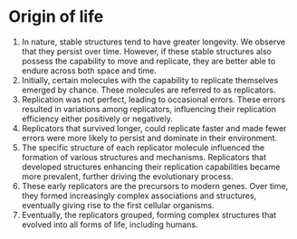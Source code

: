# Origin of life

1. In nature, stable structures tend to have greater longevity. We observe that they persist over time. However, if these stable structures also possess the capability to move and replicate, they are better able to endure across both space and time.
2. Initially, certain molecules with the capability to replicate themselves emerged by chance. These molecules are referred to as replicators.
3. Replication was not perfect, leading to occasional errors. These errors resulted in variations among replicators, influencing their replication efficiency either positively or negatively.
4. Replicators that survived longer, could replicate faster and made fewer errors were more likely to persist and dominate in their environment.
5. The specific structure of each replicator molecule influenced the formation of various structures and mechanisms. Replicators that developed structures enhancing their replication capabilities became more prevalent, further driving the evolutionary process.
6. These early replicators are the precursors to modern genes. Over time, they formed increasingly complex associations and structures, eventually giving rise to the first cellular organisms.
7. Eventually, the replicators grouped, forming complex structures that evolved into all forms of life, including humans.
